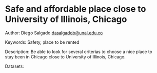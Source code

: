 # Safe and affordable place close to University of Illinois, Chicago

Author: Diego Salgado dasalgadob@unal.edu.co

Keywords: Safety, place to be rented

Description: Be able to look for several criterias to choose a nice place to stay been in Chicago close to University of Illinois, Chicago.

Datasets:
